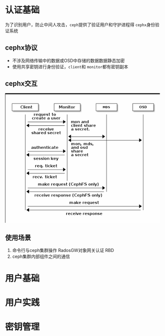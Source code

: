 # 认证基础

为了识别用户，防止中间人攻击，`ceph`提供了验证用户和守护进程得 `cephx`身份验证系统

## cephx协议

* 不涉及网络传输中的数据或OSD中存储的数据数据静态加密
* 使用共享密钥进行身份验证，`client`和 `monitor`都有密钥副本

## cephx交互

![](image/认证管理/1720232707064.png)

## 使用场景

1. 命令行与ceph集群操作
   RadosGW对象网关认证
   RBD
2. ceph集群内部组件之间的通信

# 用户基础

# 用户实践

# 密钥管理
